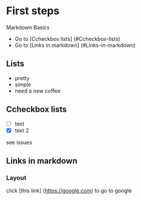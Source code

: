 # First steps

Markdown Basics
- Go to [Ccheckbox lists] (#Ccheckbox-lists)
- Go to [Links in markdown] (#Links-in-markdown)

## Lists

- pretty
- simple
- need a new coffee

## Ccheckbox lists

- [ ] text
- [x] text 2

see issues

## Links in markdown

### Layout

click [this link] (https://google.com) to go to google
